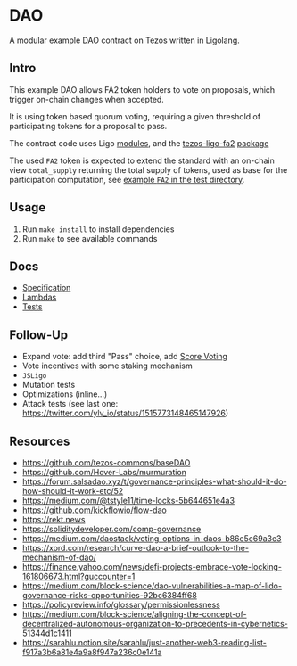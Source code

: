 # DAO

A modular example DAO contract on Tezos written in Ligolang.  

## Intro

This example DAO allows FA2 token holders to vote on proposals, which trigger
on-chain changes when accepted.

It is using token based quorum voting, requiring a given threshold of
participating tokens for a proposal to pass.

The contract code uses Ligo [modules](https://ligolang.org/docs/language-basics/modules/),
and the [tezos-ligo-fa2](https://www.npmjs.com/package/tezos-ligo-fa2) [package](https://ligolang.org/docs/advanced/package-management)

The used `FA2` token is expected to extend the standard with an on-chain view
`total_supply` returning the total supply of tokens, used as base for the
participation computation, see [example `FA2` in the test directory](./test/bootstrap/single_asset.mligo).

## Usage

1. Run `make install` to install dependencies
2. Run `make` to see available commands

## Docs

- [Specification](./docs/specification.md)
- [Lambdas](./docs/lambdas.md)
- [Tests](./docs/tests.md)

## Follow-Up

- Expand vote: add third "Pass" choice, add [Score Voting](https://en.wikipedia.org/wiki/Score_voting)
- Vote incentives with some staking mechanism
- `JSLigo`
- Mutation tests
- Optimizations (inline...)
- Attack tests (see last one: <https://twitter.com/ylv_io/status/1515773148465147926>)

## Resources

- <https://github.com/tezos-commons/baseDAO>
- <https://github.com/Hover-Labs/murmuration>
- <https://forum.salsadao.xyz/t/governance-principles-what-should-it-do-how-should-it-work-etc/52>
- <https://medium.com/@tstyle11/time-locks-5b644651e4a3>
- <https://github.com/kickflowio/flow-dao>
- <https://rekt.news>
- <https://soliditydeveloper.com/comp-governance>
- <https://medium.com/daostack/voting-options-in-daos-b86e5c69a3e3>
- <https://xord.com/research/curve-dao-a-brief-outlook-to-the-mechanism-of-dao/>
- <https://finance.yahoo.com/news/defi-projects-embrace-vote-locking-161806673.html?guccounter=1>
- <https://medium.com/block-science/dao-vulnerabilities-a-map-of-lido-governance-risks-opportunities-92bc6384ff68>
- <https://policyreview.info/glossary/permissionlessness>
- <https://medium.com/block-science/aligning-the-concept-of-decentralized-autonomous-organization-to-precedents-in-cybernetics-51344d1c1411>
- <https://sarahlu.notion.site/sarahlu/just-another-web3-reading-list-f917a3b6a81e4a9a8f947a236c0e141a>
